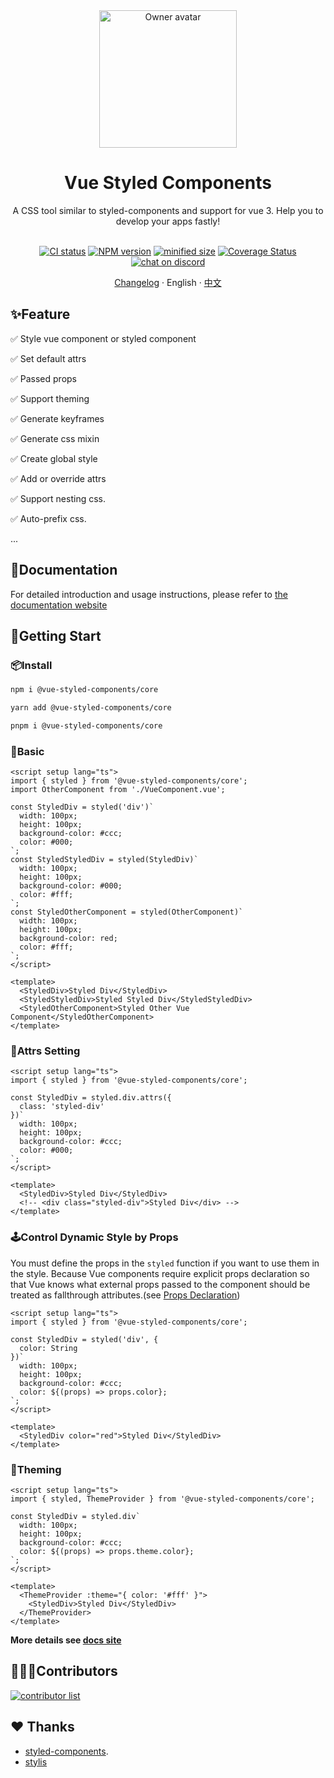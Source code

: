 <div align="center">
  <img alt="Owner avatar" src="https://vue-styled-components.com/logo.png" width="220px" />
  <h1>Vue Styled Components</h1>
  A CSS tool similar to styled-components and support for vue 3. Help you to develop your apps fastly!

  <br>
  <br>

  [![CI status][github-action-image]][github-action-url]
  [![NPM version][npm-version]][npm-url]
  [![minified size][npm-bundle-size]][npm-url]
  [![Coverage Status][coverage]][codecov-url]
  [![chat on discord][discord]][discord-url]

  [github-action-image]: https://github.com/vue-styled-components/core/workflows/Code%20Check/badge.svg
  [github-action-url]: https://github.com/vue-styled-components/core/actions/workflows/code-check.yml
  [npm-version]: https://img.shields.io/npm/v/%40vue-styled-components%2Fcore
  [npm-bundle-size]: https://img.shields.io/bundlejs/size/%40vue-styled-components%2Fcore
  [npm-url]: http://npmjs.org/package/@vue-styled-components/core
  [coverage]: https://coveralls.io/repos/github/vue-styled-components/core/badge.svg?branch=main
  [codecov-url]: https://coveralls.io/github/vue-styled-components/core?branch=main
  [discord]: https://img.shields.io/badge/chat-on%20discord-7289da.svg?sanitize=true
  [discord-url]: https://discord.gg/UbJxnvt2UH

[Changelog](./CHANGELOG.md) · English · [中文](./README.zh_CN.md)

</div>

## ✨Feature

✅ Style vue component or styled component

✅ Set default attrs

✅ Passed props

✅ Support theming

✅ Generate keyframes

✅ Generate css mixin

✅ Create global style

✅ Add or override attrs

✅ Support nesting css.

✅ Auto-prefix css.

...

## 📖Documentation

For detailed introduction and usage instructions, please refer to [the documentation website](https://vue-styled-components.com)

## 🚀Getting Start

### 📦Install

```sh
npm i @vue-styled-components/core
```

```sh
yarn add @vue-styled-components/core
```

```sh
pnpm i @vue-styled-components/core
```

### 💅Basic

```vue
<script setup lang="ts">
import { styled } from '@vue-styled-components/core';
import OtherComponent from './VueComponent.vue';

const StyledDiv = styled('div')`
  width: 100px;
  height: 100px;
  background-color: #ccc;
  color: #000;
`;
const StyledStyledDiv = styled(StyledDiv)`
  width: 100px;
  height: 100px;
  background-color: #000;
  color: #fff;
`;
const StyledOtherComponent = styled(OtherComponent)`
  width: 100px;
  height: 100px;
  background-color: red;
  color: #fff;
`;
</script>

<template>
  <StyledDiv>Styled Div</StyledDiv>
  <StyledStyledDiv>Styled Styled Div</StyledStyledDiv>
  <StyledOtherComponent>Styled Other Vue Component</StyledOtherComponent>
</template>
```

### 🔧Attrs Setting

```vue
<script setup lang="ts">
import { styled } from '@vue-styled-components/core';

const StyledDiv = styled.div.attrs({
  class: 'styled-div'
})`
  width: 100px;
  height: 100px;
  background-color: #ccc;
  color: #000;
`;
</script>

<template>
  <StyledDiv>Styled Div</StyledDiv>
  <!-- <div class="styled-div">Styled Div</div> -->
</template>
```

### 🕹️Control Dynamic Style by Props

You must define the props in the `styled` function if you want to use them in the style. Because Vue components
require explicit props declaration so that Vue knows what external props passed to the component should be treated as
fallthrough attributes.(see [Props Declaration](https://vuejs.org/guide/components/props.html#props-declaration))

```vue
<script setup lang="ts">
import { styled } from '@vue-styled-components/core';

const StyledDiv = styled('div', {
  color: String
})`
  width: 100px;
  height: 100px;
  background-color: #ccc;
  color: ${(props) => props.color};
`;
</script>

<template>
  <StyledDiv color="red">Styled Div</StyledDiv>
</template>
```

### 🧙Theming

```vue
<script setup lang="ts">
import { styled, ThemeProvider } from '@vue-styled-components/core';

const StyledDiv = styled.div`
  width: 100px;
  height: 100px;
  background-color: #ccc;
  color: ${(props) => props.theme.color};
`;
</script>

<template>
  <ThemeProvider :theme="{ color: '#fff' }">
    <StyledDiv>Styled Div</StyledDiv>
  </ThemeProvider>
</template>
```

**More details see [docs site](https://v-vibe.github.io/vue-styled-components/)**

## 🧑‍🤝‍🧑Contributors

<a href="https://github.com/vue-styled-components/core/graphs/contributors">
  <img alt="contributor list" src="https://contrib.rocks/image?repo=vue-styled-components/core" />
</a>

<br>

## ❤ Thanks

- [styled-components](https://github.com/styled-components).
- [stylis](https://github.com/thysultan/stylis)
